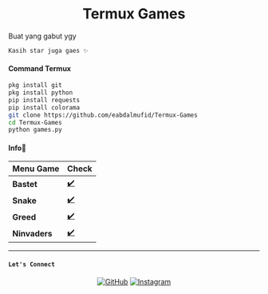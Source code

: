 
<h1 align="center">Termux Games</h1>
Buat yang gabut ygy

```Kasih star juga gaes ✨```


#### Command Termux
```bash
pkg install git 
pkg install python
pip install requests
pip install colorama
git clone https://github.com/eabdalmufid/Termux-Games
cd Termux-Games
python games.py
```
#### Info📍
| Menu Game | Check |
|--------|--------|
| **Bastet** |[✔️](https://github.com/eabdalmufid) |
| **Snake** |[✔️](https://github.com/eabdalmufid) |
| **Greed** |[✔️](https://github.com/eabdalmufid) |
| **Ninvaders** |[✔️](https://github.com/eabdalmufid) |
---------

#### ```Let's Connect```
<p align="center">
	<a href="https://github.com/eabdalmufid"><img src="https://img.icons8.com/bubbles/50/000000/github.png" alt="GitHub"/></a>
	<a href="https://instagram.com/eabdalmufid_"><img src="https://img.icons8.com/bubbles/50/000000/instagram.png" alt="Instagram"/></a>
	
</p>

